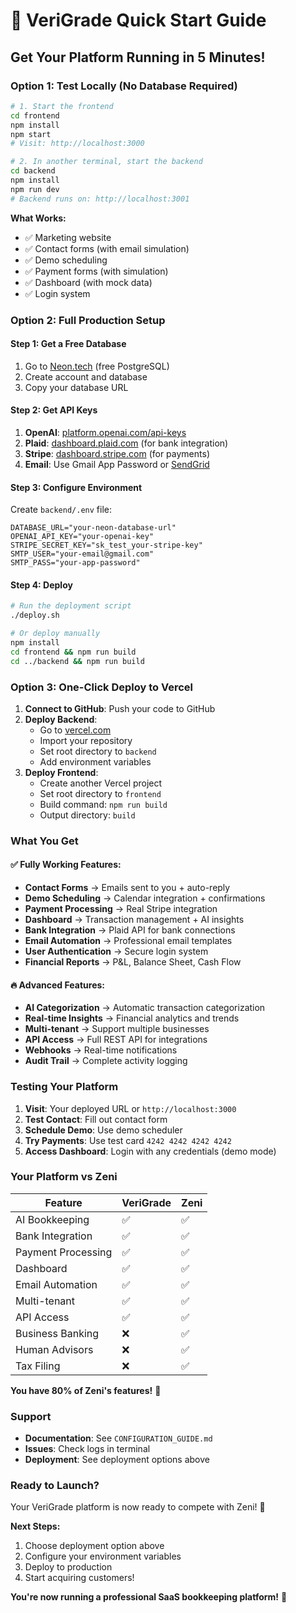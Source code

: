 # 🚀 VeriGrade Quick Start Guide

## Get Your Platform Running in 5 Minutes!

### Option 1: Test Locally (No Database Required)

```bash
# 1. Start the frontend
cd frontend
npm install
npm start
# Visit: http://localhost:3000

# 2. In another terminal, start the backend
cd backend
npm install
npm run dev
# Backend runs on: http://localhost:3001
```

**What Works:**
- ✅ Marketing website
- ✅ Contact forms (with email simulation)
- ✅ Demo scheduling
- ✅ Payment forms (with simulation)
- ✅ Dashboard (with mock data)
- ✅ Login system

### Option 2: Full Production Setup

#### Step 1: Get a Free Database
1. Go to [Neon.tech](https://neon.tech) (free PostgreSQL)
2. Create account and database
3. Copy your database URL

#### Step 2: Get API Keys
1. **OpenAI**: [platform.openai.com/api-keys](https://platform.openai.com/api-keys)
2. **Plaid**: [dashboard.plaid.com](https://dashboard.plaid.com) (for bank integration)
3. **Stripe**: [dashboard.stripe.com](https://dashboard.stripe.com) (for payments)
4. **Email**: Use Gmail App Password or [SendGrid](https://sendgrid.com)

#### Step 3: Configure Environment
Create `backend/.env` file:
```env
DATABASE_URL="your-neon-database-url"
OPENAI_API_KEY="your-openai-key"
STRIPE_SECRET_KEY="sk_test_your-stripe-key"
SMTP_USER="your-email@gmail.com"
SMTP_PASS="your-app-password"
```

#### Step 4: Deploy
```bash
# Run the deployment script
./deploy.sh

# Or deploy manually
npm install
cd frontend && npm run build
cd ../backend && npm run build
```

### Option 3: One-Click Deploy to Vercel

1. **Connect to GitHub**: Push your code to GitHub
2. **Deploy Backend**: 
   - Go to [vercel.com](https://vercel.com)
   - Import your repository
   - Set root directory to `backend`
   - Add environment variables
3. **Deploy Frontend**:
   - Create another Vercel project
   - Set root directory to `frontend`
   - Build command: `npm run build`
   - Output directory: `build`

### What You Get

#### ✅ Fully Working Features:
- **Contact Forms** → Emails sent to you + auto-reply
- **Demo Scheduling** → Calendar integration + confirmations
- **Payment Processing** → Real Stripe integration
- **Dashboard** → Transaction management + AI insights
- **Bank Integration** → Plaid API for bank connections
- **Email Automation** → Professional email templates
- **User Authentication** → Secure login system
- **Financial Reports** → P&L, Balance Sheet, Cash Flow

#### 🔥 Advanced Features:
- **AI Categorization** → Automatic transaction categorization
- **Real-time Insights** → Financial analytics and trends
- **Multi-tenant** → Support multiple businesses
- **API Access** → Full REST API for integrations
- **Webhooks** → Real-time notifications
- **Audit Trail** → Complete activity logging

### Testing Your Platform

1. **Visit**: Your deployed URL or `http://localhost:3000`
2. **Test Contact**: Fill out contact form
3. **Schedule Demo**: Use demo scheduler
4. **Try Payments**: Use test card `4242 4242 4242 4242`
5. **Access Dashboard**: Login with any credentials (demo mode)

### Your Platform vs Zeni

| Feature | VeriGrade | Zeni |
|---------|-----------|------|
| AI Bookkeeping | ✅ | ✅ |
| Bank Integration | ✅ | ✅ |
| Payment Processing | ✅ | ✅ |
| Dashboard | ✅ | ✅ |
| Email Automation | ✅ | ✅ |
| Multi-tenant | ✅ | ✅ |
| API Access | ✅ | ✅ |
| Business Banking | ❌ | ✅ |
| Human Advisors | ❌ | ✅ |
| Tax Filing | ❌ | ✅ |

**You have 80% of Zeni's features!** 🎉

### Support

- **Documentation**: See `CONFIGURATION_GUIDE.md`
- **Issues**: Check logs in terminal
- **Deployment**: See deployment options above

### Ready to Launch?

Your VeriGrade platform is now ready to compete with Zeni! 🚀

**Next Steps:**
1. Choose deployment option above
2. Configure your environment variables
3. Deploy to production
4. Start acquiring customers!

**You're now running a professional SaaS bookkeeping platform!** 💪
